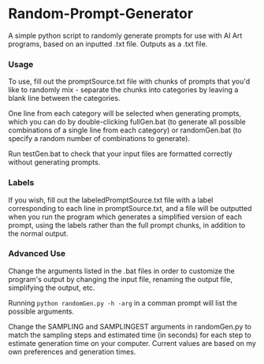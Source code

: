 # Random-Prompt-Generator
A simple python script to randomly generate prompts for use with AI Art programs, based on an inputted .txt file. Outputs as a .txt file.

### Usage
To use, fill out the promptSource.txt file with chunks of prompts that you'd like to randomly mix - separate the chunks into categories by leaving a blank line between the categories.

One line from each category will be selected when generating prompts, which you can do by double-clicking fullGen.bat (to generate all possible combinations of a single line from each category) or randomGen.bat (to specify a random number of combinations to generate).

Run testGen.bat to check that your input files are formatted correctly without generating prompts.

### Labels
If you wish, fill out the labeledPromptSource.txt file with a label corresponding to each line in promptSource.txt, and a file will be outputted when you run the program which generates a simplified version of each prompt, using the labels rather than the full prompt chunks, in addition to the normal output.

### Advanced Use
Change the arguments listed in the .bat files in order to customize the program's output by changing the input file, renaming the output file, simplifying the output, etc.

Running  `python randomGen.py -h -arg` in a comman prompt will list the possible arguments.

Change the SAMPLING and SAMPLINGEST arguments in randomGen.py to match the sampling steps and estimated time (in seconds) for each step to estimate generation time on your computer. Current values are based on my own preferences and generation times.
